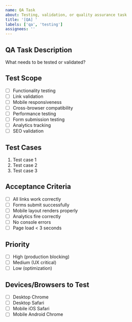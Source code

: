```yaml
---
name: QA Task
about: Testing, validation, or quality assurance task
title: '[QA] '
labels: ['qa', 'testing']
assignees: ''
---
```


## QA Task Description
What needs to be tested or validated?

## Test Scope
- [ ] Functionality testing
- [ ] Link validation
- [ ] Mobile responsiveness
- [ ] Cross-browser compatibility
- [ ] Performance testing
- [ ] Form submission testing
- [ ] Analytics tracking
- [ ] SEO validation

## Test Cases
1. Test case 1
2. Test case 2
3. Test case 3

## Acceptance Criteria
- [ ] All links work correctly
- [ ] Forms submit successfully
- [ ] Mobile layout renders properly
- [ ] Analytics fire correctly
- [ ] No console errors
- [ ] Page load < 3 seconds

## Priority
- [ ] High (production blocking)
- [ ] Medium (UX critical)
- [ ] Low (optimization)

## Devices/Browsers to Test
- [ ] Desktop Chrome
- [ ] Desktop Safari
- [ ] Mobile iOS Safari
- [ ] Mobile Android Chrome